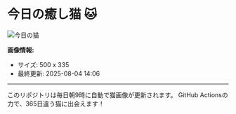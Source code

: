 # 今日の癒し猫 🐱

![今日の猫](https://cdn2.thecatapi.com/images/bc7.jpg)

**画像情報:**
- サイズ: 500 x 335
- 最終更新: 2025-08-04 14:06

---

このリポジトリは毎日朝9時に自動で猫画像が更新されます。
GitHub Actionsの力で、365日違う猫に出会えます！
